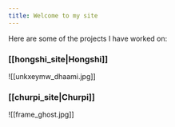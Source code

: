 ```yaml
---
title: Welcome to my site
---
```





Here are some of the projects I have worked on:

### [[hongshi_site|Hongshi]]
![[unkxeymw_dhaami.jpg]]

### [[churpi_site|Churpi]]
![[frame_ghost.jpg]]
